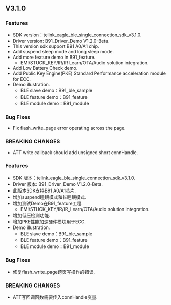 ## V3.1.0

### Features
* SDK version：telink_eagle_ble_single_connection_sdk_v3.1.0.
* Driver version:  B91_Driver_Demo V1.2.0-Beta.
* This version sdk support B91 A0/A1 chip.
* Add suspend sleep mode and long sleep mode.
* Add more feature demo in B91_feature.
  +  EMI/STUCK_KEY/IR/IR Learn/OTA/Audio solution integration. 
* Add Low Battery Check demo.
* Add Public Key Engine(PKE) Standard Performance acceleration module for ECC.
* Demo illustration.
  +  BLE slave demo：B91_ble_sample 
  +  BLE feature demo：B91_feature
  +  BLE module demo：B91_module 


### Bug Fixes
* Fix flash_write_page error operating across the page.


### BREAKING CHANGES
* ATT write callback should add unsigned short connHandle.



### Features
* SDK 版本：telink_eagle_ble_single_connection_sdk_v3.1.0.
* Driver 版本:  B91_Driver_Demo V1.2.0-Beta.
* 此版本SDK支持B91 A0/A1芯片.
* 增加suspend睡眠模式和长睡眠模式.
* 增加测试Demo在B91_feature工程.
  +  EMI/STUCK_KEY/IR/IR_Learn/OTA/Audio solution integration. 
* 增加低压检测功能.
* 增加PKE性能加速硬件模块用于ECC.
* Demo illustration.
  +  BLE slave demo：B91_ble_sample 
  +  BLE feature demo：B91_feature
  +  BLE module demo：B91_module 


### Bug Fixes
* 修复flash_write_page跨页写操作的错误.


### BREAKING CHANGES
* ATT写回调函数需要传入connHandle变量.